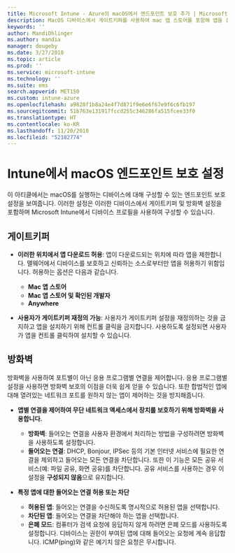 ```yaml
---
title: Microsoft Intune - Azure의 macOS에서 엔드포인트 보호 추가 | Microsoft Docs
description: MacOS 디바이스에서 게이트키퍼를 사용하여 mac 앱 스토어를 포함해 앱을 설치할 수 있는 위치를 결정합니다. 또한 Microsoft Intune을 사용하여 방화벽이 특정 앱을 허용하도록 구성하거나 사용하도록 설정하고, 특정 앱을 차단하고, 은폐 모드를 사용하고 특정 유형의 들어오는 연결을 차단합니다.
keywords: ''
author: MandiOhlinger
ms.author: mandia
manager: dougeby
ms.date: 3/27/2018
ms.topic: article
ms.prod: ''
ms.service: microsoft-intune
ms.technology: ''
ms.suite: ems
search.appverid: MET150
ms.custom: intune-azure
ms.openlocfilehash: a9828f1b8a24e4f7d871f9e6e6f67e9f6c6fb197
ms.sourcegitcommit: 51b763e131917fccd255c346286fa515fcee33f0
ms.translationtype: HT
ms.contentlocale: ko-KR
ms.lasthandoff: 11/20/2018
ms.locfileid: "52182774"
---
```

# <a name="macos-endpoint-protection-settings-in-intune"></a>Intune에서 macOS 엔드포인트 보호 설정

이 아티클에서는 macOS를 실행하는 디바이스에 대해 구성할 수 있는 엔드포인트 보호 설정을 보여줍니다. 이러한 설정은 이러한 디바이스에서 게이트키퍼 및 방화벽 설정을 포함하며 Microsoft Intune에서 디바이스 프로필을 사용하여 구성할 수 있습니다.

## <a name="gatekeeper"></a>게이트키퍼

- **이러한 위치에서 앱 다운로드 허용**: 앱이 다운로드되는 위치에 따라 앱을 제한합니다. 맬웨어에서 디바이스를 보호하고 신뢰하는 소스로부터만 앱을 허용하기 위함입니다. 허용하는 옵션은 다음과 같습니다. 
  - **Mac 앱 스토어**
  - **Mac 앱 스토어 및 확인된 개발자**
  - **Anywhere**

- **사용자가 게이트키퍼 재정의 가능**: 사용자가 게이트키퍼 설정을 재정의하는 것을 금지하고 앱을 설치하기 위해 컨트롤 클릭을 금지합니다. 사용하도록 설정되면 사용자가 앱을 컨트롤 클릭하여 설치할 수 있습니다.

## <a name="firewall"></a>방화벽

방화벽을 사용하여 포트별이 아닌 응용 프로그램별 연결을 제어합니다. 응용 프로그램별 설정을 사용하면 방화벽 보호의 이점을 더욱 쉽게 얻을 수 있습니다. 또한 합법적인 앱에 대해 열려있는 네트워크 포트를 원하지 않는 앱이 제어하는 것을 방지해줍니다.

- **앱별 연결을 제어하여 무단 네트워크 액세스에서 장치를 보호하기 위해 방화벽을 사용합니다.**
  - **방화벽**: 들어오는 연결을 사용자 환경에서 처리하는 방법을 구성하려면 방화벽을 사용하도록 설정합니다.
  - **들어오는 연결**: DHCP, Bonjour, IPSec 등의 기본 인터넷 서비스에 필요한 연결을 제외하고 들어오는 모든 연결을 차단합니다. 또한 이 기능은 모든 공유 서비스(예: 파일 공유, 화면 공유)를 차단합니다. 공유 서비스를 사용하는 경우 이 설정을 **구성되지 않음**으로 유지합니다.

- **특정 앱에 대한 들어오는 연결 허용 또는 차단**
  - **허용된 앱**: 들어오는 연결을 수신하도록 명시적으로 허용된 앱을 선택합니다.
  - **차단된 앱**: 들어오는 연결을 차단해야 하는 앱을 선택합니다.
  - **은폐 모드**: 컴퓨터가 검색 요청에 응답하지 않게 하려면 은폐 모드를 사용하도록 설정합니다. 디바이스는 권한이 부여된 앱에 대해 들어오는 요청에 계속 응답합니다. ICMP(ping)와 같은 예기치 않은 요청은 무시합니다.
